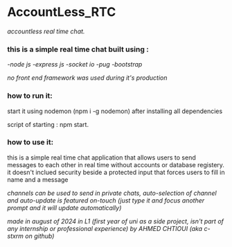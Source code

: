 # AccountLess_RTC 
*accountless real time chat.*

### this is a simple real time chat built using :
*-node js
-express js
-socket io
-pug
-bootstrap*

*no front end framework was used during it's production*
### how to run it:
start it using nodemon (npm i -g nodemon) after installing all dependencies

script of starting : npm start. 
### how to use it:
this is a simple real time chat application that allows users to send messages to each other in real time without accounts or database registery. it doesn't inclued security beside a protected input that forces users to fill in name and a message

*channels can be used to send in private chats, auto-selection of channel and auto-update is featured on-touch (just type it and focus another prompt and it will update automatically)*

*made in august of 2024 in L1 (first year of uni as a side project, isn't part of any internship or professional experience) by AHMED CHTIOUI (aka c-stxrm on github)*
